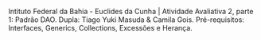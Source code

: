 Intituto Federal da Bahia - Euclides da Cunha | Atividade Avaliativa 2, parte 1: Padrão DAO.
Dupla: Tiago Yuki Masuda & Camila Gois.
Pré-requisitos: Interfaces, Generics, Collections, Excessões e Herança.
